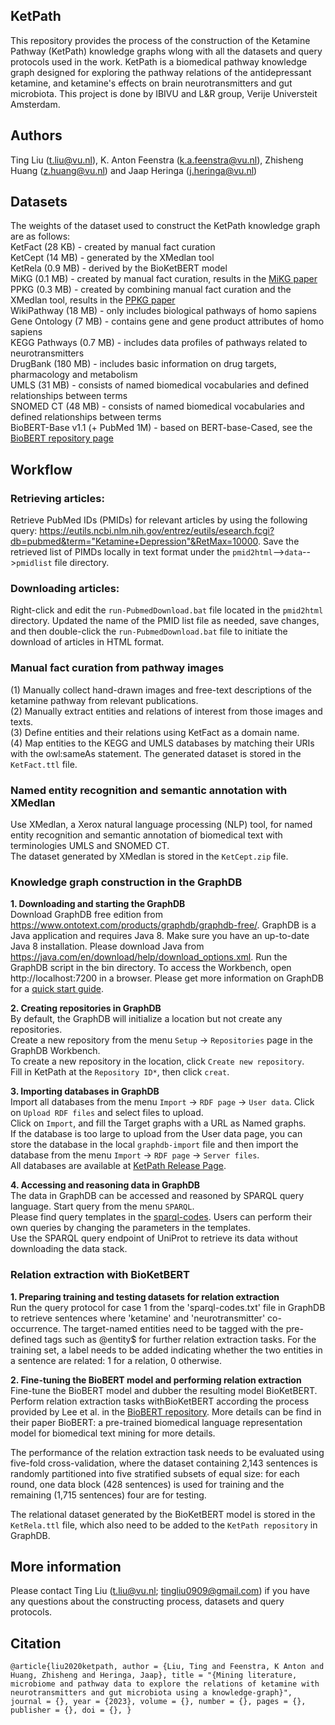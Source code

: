 ## KetPath
This repository provides the process of the construction of the Ketamine Pathway (KetPath) knowledge graphs wlong with all the datasets and query protocols used in the work. KetPath is a biomedical pathway knowledge graph designed for exploring the pathway relations of the antidepressant ketamine, and ketamine's effects on brain neurotransmitters and gut microbiota. This project is done by IBIVU and L&R group, Verije Universteit Amsterdam. 

## Authors
Ting Liu (t.liu@vu.nl), K. Anton Feenstra (k.a.feenstra@vu.nl), Zhisheng Huang (z.huang@vu.nl) and Jaap Heringa (j.heringa@vu.nl)

## Datasets

The weights of the dataset used to construct the KetPath knowledge graph are as follows: \
    KetFact (28 KB) - created by manual fact curation \
    KetCept (14 MB) - generated by the XMedlan tool \
    KetRela (0.9 MB) - derived by the BioKetBERT model \
    MiKG (0.1 MB) - created by manual fact curation, results in the [MiKG paper](https://www.atlantis-press.com/journals/jaims/125948765/view) \
    PPKG (0.3 MB) - created by combining manual fact curation and the XMedlan tool, results in the [PPKG paper](https://www.nature.com/articles/s41598-022-21735-x) \
    WikiPathway (18 MB) - only includes biological pathways of homo sapiens \
    Gene Ontology (7 MB) - contains gene and gene product attributes of homo sapiens \
    KEGG Pathways (0.7 MB) - includes data profiles of pathways related to neurotransmitters \
    DrugBank (180 MB) - includes basic information on drug targets, pharmacology and metabolism \
    UMLS (31 MB) - consists of named biomedical vocabularies and defined relationships between terms \
    SNOMED CT (48 MB) - consists of named biomedical vocabularies and defined relationships between terms \
    BioBERT-Base v1.1 (+ PubMed 1M) - based on BERT-base-Cased, see the [BioBERT repository page](https://github.com/dmis-lab/biobert)

## Workflow

### Retrieving articles: 

Retrieve PubMed IDs (PMIDs) for relevant articles by using the following query: https://eutils.ncbi.nlm.nih.gov/entrez/eutils/esearch.fcgi?db=pubmed&term="Ketamine+Depression"&RetMax=10000. Save the retrieved list of PIMDs locally in text format under the `pmid2html`-->`data`-->`pmidlist` file directory.

### Downloading articles: 

Right-click and edit the `run-PubmedDownload.bat` file located in the `pmid2html` directory. Updated the name of the PMID list file as needed, save changes, and then double-click the `run-PubmedDownload.bat` file to initiate the download of articles in HTML format.

### Manual fact curation from pathway images

(1) Manually collect hand-drawn images and free-text descriptions of the ketamine pathway from relevant publications.\
(2) Manually extract entities and relations of interest from those images and texts. \
(3) Define entities and their relations using KetFact as a domain name. \
(4) Map entities to the KEGG and UMLS databases by matching their URIs with the owl:sameAs statement. The generated dataset is stored in the `KetFact.ttl` file. 

### Named entity recognition and semantic annotation with XMedlan

Use XMedlan, a Xerox natural language processing (NLP) tool, for named entity recognition and semantic annotation of biomedical text with terminologies UMLS and SNOMED CT. \
The dataset generated by XMedlan is stored in the `KetCept.zip` file.

### Knowledge graph construction in the GraphDB

**1. Downloading and starting the GraphDB** \
Download GraphDB free edition from https://www.ontotext.com/products/graphdb/graphdb-free/. GraphDB is a Java application and requires Java 8. Make sure you have an up-to-date Java 8 installation. Please download Java from https://java.com/en/download/help/download_options.xml. Run the GraphDB script in the bin directory. To access the Workbench, open http://localhost:7200 in a browser. Please get more information on GraphDB for a [quick start guide](https://graphdb.ontotext.com/documentation/10.4/index.html).

**2. Creating repositories in GraphDB** \
By default, the GraphDB will initialize a location but not create any repositories. \
Create a new repository from the menu `Setup` -> `Repositories` page in the GraphDB Workbench. \
To create a new repository in the location, click `Create new repository`. \
Fill in KetPath at the `Repository ID*`, then click `creat`.

**3. Importing databases in GraphDB** \
Import all databases from the menu `Import` -> `RDF page` -> `User data`. Click on `Upload RDF files` and select files to upload. \
Click on `Import`, and fill the Target graphs with a URL as Named graphs. \
If the database is too large to upload from the User data page, you can store the database in the local `graphdb-import` file and then import the database from the menu `Import` -> `RDF page` -> `Server files`. \
All databases are available at [KetPath Release Page](https://github.com/tingcosmos/KetPath/releases/).

**4. Accessing and reasoning data in GraphDB** \
The data in GraphDB can be accessed and reasoned by SPARQL query language. Start query from the menu `SPARQL`. \
Please find query templates in the [sparql-codes](https://github.com/tingcosmos/KetPath/blob/main/sparql-codes). Users can perform their own queries by changing the parameters in the templates. \
Use the SPARQL query endpoint of UniProt to retrieve its data without downloading the data stack. 

### Relation extraction with BioKetBERT
**1. Preparing training and testing datasets for relation extraction** \
Run the query protocol for case 1 from the 'sparql-codes.txt' file in GraphDB to retrieve sentences where 'ketamine' and 'neurotransmitter' co-occurrence. The target-named entities need to be tagged with the pre-defined tags such as @entity$ for further relation extraction tasks. For the training set, a label needs to be added indicating whether the two entities in a sentence are related: 1 for a relation, 0 otherwise. 

**2. Fine-tuning the BioBERT model and performing relation extraction** \
Fine-tune the BioBERT model and dubber the resulting model BioKetBERT. Perform relation extraction tasks withBioKetBERT according the process provided by Lee et al. in the [BioBERT repository](https://github.com/dmis-lab/biobert). More details can be find in their paper BioBERT: a pre-trained biomedical language representation model for biomedical text mining for more details. 

The performance of the relation extraction task needs to be evaluated using five-fold cross-validation, where the dataset containing 2,143 sentences is randomly partitioned into five stratified subsets of equal size: for each round, one data block (428 sentences) is used for training and the remaining (1,715 sentences) four are for testing.

The relational dataset generated by the BioKetBERT model is stored in the `KetRela.ttl` file, which also need to be added to the `KetPath repository` in GraphDB.

## More information
Please contact Ting Liu (t.liu@vu.nl; tingliu0909@gmail.com) if you have any questions about the constructing process, datasets and query protocols.

## Citation
`@article{liu2020ketpath,
    author = {Liu, Ting and Feenstra, K Anton and Huang, Zhisheng and Heringa, Jaap},
    title = "{Mining literature, microbiome and pathway data to explore the relations of ketamine with neurotransmitters and gut microbiota using a knowledge-graph}",
    journal = {},
    year = {2023},
    volume = {},
    number = {},
    pages = {},
    publisher = {},
    doi = {},
}`
